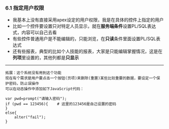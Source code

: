 ### 6.1 指定用户权限
* 我基本上没有直接采用apex设定的用户权限，我是在具体的控件上指定的用户
* 比如一个控件要设置只对特定人员显示，就在**服务端条件**设置PL/SQL表达式，内容可以自己去看
* 有些控件普通用户是不能编辑的，只能浏览，在**只读**条件里面设置PL/SQL表达式
* 还有些报表，典型的比如个人技能的报表，大家是只能编辑掌握情况，这是在**列项**里设置的，其他列都是**只显示**
---
    拓展：这个系统没有用到这个功能
    现在有个需求是用户要点击一个按钮(页项)来删除(重置)某些比较重要的数据，要设定一个保护密码，防止误操作
    可以在动态操作中添加如下JavaScript代码：
    
    var pwd=prompt("请输入密码");
    if (pwd == 123456){    # 这里的123456是自己设置的密码
    }
    else{
        alter("fail");
    }
